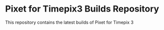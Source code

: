 # Pixet for Timepix3 Builds Repository

This repository contains the latest builds of Pixet for Timepix 3

